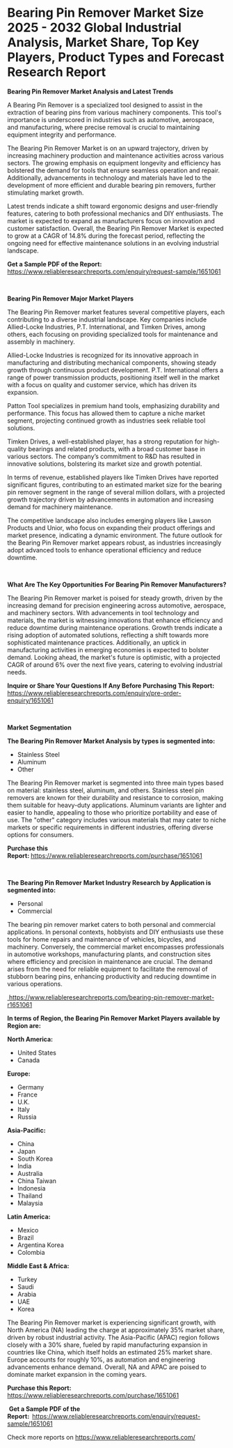 <p><h1>Bearing Pin Remover Market Size 2025 - 2032 Global Industrial Analysis, Market Share, Top Key Players, Product Types and Forecast Research Report</h1></p><p><strong>Bearing Pin Remover Market Analysis and Latest Trends</strong></p>
<p><p>A Bearing Pin Remover is a specialized tool designed to assist in the extraction of bearing pins from various machinery components. This tool's importance is underscored in industries such as automotive, aerospace, and manufacturing, where precise removal is crucial to maintaining equipment integrity and performance.</p><p>The Bearing Pin Remover Market is on an upward trajectory, driven by increasing machinery production and maintenance activities across various sectors. The growing emphasis on equipment longevity and efficiency has bolstered the demand for tools that ensure seamless operation and repair. Additionally, advancements in technology and materials have led to the development of more efficient and durable bearing pin removers, further stimulating market growth.</p><p>Latest trends indicate a shift toward ergonomic designs and user-friendly features, catering to both professional mechanics and DIY enthusiasts. The market is expected to expand as manufacturers focus on innovation and customer satisfaction. Overall, the Bearing Pin Remover Market is expected to grow at a CAGR of 14.8% during the forecast period, reflecting the ongoing need for effective maintenance solutions in an evolving industrial landscape.</p></p>
<p><strong>Get a Sample PDF of the Report:&nbsp;</strong> <a href="https://www.reliableresearchreports.com/enquiry/request-sample/1651061?utm_campaign=2211&utm_medium=2&utm_source=Github&utm_content=ia&utm_term=06022025&utm_id=bearing-pin-remover">https://www.reliableresearchreports.com/enquiry/request-sample/1651061</a></p>
<p>&nbsp;</p>
<p><strong>Bearing Pin Remover Major Market Players</strong></p>
<p><p>The Bearing Pin Remover market features several competitive players, each contributing to a diverse industrial landscape. Key companies include Allied-Locke Industries, P.T. International, and Timken Drives, among others, each focusing on providing specialized tools for maintenance and assembly in machinery.</p><p>Allied-Locke Industries is recognized for its innovative approach in manufacturing and distributing mechanical components, showing steady growth through continuous product development. P.T. International offers a range of power transmission products, positioning itself well in the market with a focus on quality and customer service, which has driven its expansion.</p><p>Patton Tool specializes in premium hand tools, emphasizing durability and performance. This focus has allowed them to capture a niche market segment, projecting continued growth as industries seek reliable tool solutions.</p><p>Timken Drives, a well-established player, has a strong reputation for high-quality bearings and related products, with a broad customer base in various sectors. The company’s commitment to R&D has resulted in innovative solutions, bolstering its market size and growth potential.</p><p>In terms of revenue, established players like Timken Drives have reported significant figures, contributing to an estimated market size for the bearing pin remover segment in the range of several million dollars, with a projected growth trajectory driven by advancements in automation and increasing demand for machinery maintenance.</p><p>The competitive landscape also includes emerging players like Lawson Products and Unior, who focus on expanding their product offerings and market presence, indicating a dynamic environment. The future outlook for the Bearing Pin Remover market appears robust, as industries increasingly adopt advanced tools to enhance operational efficiency and reduce downtime.</p></p>
<p>&nbsp;</p>
<p><strong>What Are The Key Opportunities For Bearing Pin Remover Manufacturers?</strong></p>
<p><p>The Bearing Pin Remover market is poised for steady growth, driven by the increasing demand for precision engineering across automotive, aerospace, and machinery sectors. With advancements in tool technology and materials, the market is witnessing innovations that enhance efficiency and reduce downtime during maintenance operations. Growth trends indicate a rising adoption of automated solutions, reflecting a shift towards more sophisticated maintenance practices. Additionally, an uptick in manufacturing activities in emerging economies is expected to bolster demand. Looking ahead, the market's future is optimistic, with a projected CAGR of around 6% over the next five years, catering to evolving industrial needs.</p></p>
<p><strong>Inquire or Share Your Questions If Any Before Purchasing This Report:</strong> <a href="https://www.reliableresearchreports.com/enquiry/pre-order-enquiry/1651061?utm_campaign=2211&utm_medium=2&utm_source=Github&utm_content=ia&utm_term=06022025&utm_id=bearing-pin-remover">https://www.reliableresearchreports.com/enquiry/pre-order-enquiry/1651061</a></p>
<p>&nbsp;</p>
<p><strong>Market Segmentation</strong></p>
<p><strong>The Bearing Pin Remover Market Analysis by types is segmented into:</strong></p>
<p><ul><li>Stainless Steel</li><li>Aluminum</li><li>Other</li></ul></p>
<p><p>The Bearing Pin Remover market is segmented into three main types based on material: stainless steel, aluminum, and others. Stainless steel pin removers are known for their durability and resistance to corrosion, making them suitable for heavy-duty applications. Aluminum variants are lighter and easier to handle, appealing to those who prioritize portability and ease of use. The "other" category includes various materials that may cater to niche markets or specific requirements in different industries, offering diverse options for consumers.</p></p>
<p><strong>Purchase this Report:&nbsp;</strong><a href="https://www.reliableresearchreports.com/purchase/1651061?utm_campaign=2211&utm_medium=2&utm_source=Github&utm_content=ia&utm_term=06022025&utm_id=bearing-pin-remover">https://www.reliableresearchreports.com/purchase/1651061</a></p>
<p>&nbsp;</p>
<p><strong>The Bearing Pin Remover Market Industry Research by Application is segmented into:</strong></p>
<p><ul><li>Personal</li><li>Commercial</li></ul></p>
<p><p>The bearing pin remover market caters to both personal and commercial applications. In personal contexts, hobbyists and DIY enthusiasts use these tools for home repairs and maintenance of vehicles, bicycles, and machinery. Conversely, the commercial market encompasses professionals in automotive workshops, manufacturing plants, and construction sites where efficiency and precision in maintenance are crucial. The demand arises from the need for reliable equipment to facilitate the removal of stubborn bearing pins, enhancing productivity and reducing downtime in various operations.</p></p>
<p><a href="https://www.reliableresearchreports.com/bearing-pin-remover-market-r1651061?utm_campaign=2211&utm_medium=2&utm_source=Github&utm_content=ia&utm_term=06022025&utm_id=bearing-pin-remover">&nbsp;https://www.reliableresearchreports.com/bearing-pin-remover-market-r1651061</a></p>
<p><strong>In terms of Region, the Bearing Pin Remover Market Players available by Region are:</strong></p>
<p>
    <p> <strong> North America: </strong>
        <ul>
            <li>United States</li>
            <li>Canada</li>
        </ul>
        </p> 
    <p> <strong> Europe: </strong>
        <ul>
            <li>Germany</li>
            <li>France</li>
            <li>U.K.</li>
            <li>Italy</li>
            <li>Russia</li>
        </ul>
        </p> 
    <p> <strong> Asia-Pacific: </strong>
        <ul>
            <li>China</li>
            <li>Japan</li>
            <li>South Korea</li>
            <li>India</li>
            <li>Australia</li>
            <li>China Taiwan</li>
            <li>Indonesia</li>
            <li>Thailand</li>
            <li>Malaysia</li>
        </ul>
        </p> 
    <p> <strong> Latin America: </strong>
        <ul>
            <li>Mexico</li>
            <li>Brazil</li>
            <li>Argentina Korea</li>
            <li>Colombia</li>
        </ul>
        </p> 
    <p> <strong> Middle East & Africa: </strong>
        <ul>
            <li>Turkey</li>
            <li>Saudi</li>
            <li>Arabia</li>
            <li>UAE</li>
            <li>Korea</li>
        </ul>
    </p>
    </p>
<p><p>The Bearing Pin Remover market is experiencing significant growth, with North America (NA) leading the charge at approximately 35% market share, driven by robust industrial activity. The Asia-Pacific (APAC) region follows closely with a 30% share, fueled by rapid manufacturing expansion in countries like China, which itself holds an estimated 25% market share. Europe accounts for roughly 10%, as automation and engineering advancements enhance demand. Overall, NA and APAC are poised to dominate market expansion in the coming years.</p></p>
<p><strong>Purchase this Report: </strong><a href="https://www.reliableresearchreports.com/purchase/1651061?utm_campaign=2211&utm_medium=2&utm_source=Github&utm_content=ia&utm_term=06022025&utm_id=bearing-pin-remover">https://www.reliableresearchreports.com/purchase/1651061</a></p>
<p>&nbsp;<strong>Get a Sample PDF of the Report:&nbsp;&nbsp;</strong><a href="https://www.reliableresearchreports.com/enquiry/request-sample/1651061?utm_campaign=2211&utm_medium=2&utm_source=Github&utm_content=ia&utm_term=06022025&utm_id=bearing-pin-remover">https://www.reliableresearchreports.com/enquiry/request-sample/1651061</a></p>
<p><strong></strong></p>
<p>Check more reports on <a href="https://www.reliableresearchreports.com/?utm_campaign=2211&utm_medium=2&utm_source=Github&utm_content=ia&utm_term=06022025&utm_id=bearing-pin-remover">https://www.reliableresearchreports.com/</a></p>